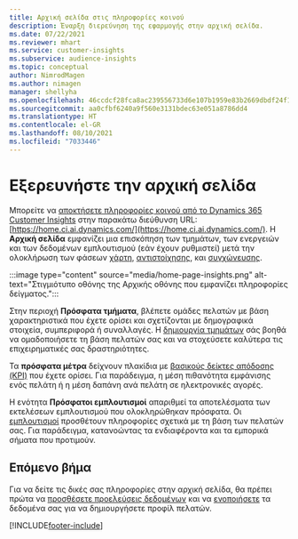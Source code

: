 ```yaml
---
title: Αρχική σελίδα στις πληροφορίες κοινού
description: Έναρξη διερεύνηση της εφαρμογής στην αρχική σελίδα.
ms.date: 07/22/2021
ms.reviewer: mhart
ms.service: customer-insights
ms.subservice: audience-insights
ms.topic: conceptual
author: NimrodMagen
ms.author: nimagen
manager: shellyha
ms.openlocfilehash: 46ccdcf28fca8ac239556733d6e107b1959e83b2669dbdf24f143a525e8d28d3
ms.sourcegitcommit: aa0cfbf6240a9f560e3131bdec63e051a8786dd4
ms.translationtype: HT
ms.contentlocale: el-GR
ms.lasthandoff: 08/10/2021
ms.locfileid: "7033446"
---
```

# <a name="explore-the-home-page"></a>Εξερευνήστε την αρχική σελίδα

Μπορείτε να [αποκτήσετε πληροφορίες κοινού από το Dynamics 365 Customer Insights](https://home.ci.ai.dynamics.com/) στην παρακάτω διεύθυνση URL: [https://home.ci.ai.dynamics.com/](https://home.ci.ai.dynamics.com/).
Η **Αρχική σελίδα** εμφανίζει μια επισκόπηση των τμημάτων, των ενεργειών και των δεδομένων εμπλουτισμού (εάν έχουν ρυθμιστεί) μετά την ολοκλήρωση των φάσεων [χάρτη](map-entities.md), [αντιστοίχησης](match-entities.md), και [συγχώνευσης](merge-entities.md).

:::image type="content" source="media/home-page-insights.png" alt-text="Στιγμιότυπο οθόνης της Αρχικής οθόνης που εμφανίζει πληροφορίες δείγματος.":::

Στην περιοχή **Πρόσφατα τμήματα**, βλέπετε ομάδες πελατών με βάση χαρακτηριστικά που έχετε ορίσει και σχετίζονται με δημογραφικά στοιχεία, συμπεριφορά ή συναλλαγές. Η [δημιουργία τμημάτων](segments.md) σάς βοηθά να ομαδοποιήσετε τη βάση πελατών σας και να στοχεύσετε καλύτερα τις επιχειρηματικές σας δραστηριότητες.

Τα **πρόσφατα μέτρα** δείχνουν πλακίδια με [βασικούς δείκτες απόδοσης (KΡI)](measures.md) που έχετε ορίσει. Για παράδειγμα, η μέση πιθανότητα εμφάνισης ενός πελάτη ή η μέση δαπάνη ανά πελάτη σε ηλεκτρονικές αγορές.

Η ενότητα **Πρόσφατοι εμπλουτισμοί** απαριθμεί τα αποτελέσματα των εκτελέσεων εμπλουτισμού που ολοκληρώθηκαν πρόσφατα. Οι [εμπλουτισμοί](enrichment-hub.md) προσθέτουν πληροφορίες σχετικά με τη βάση των πελατών σας. Για παράδειγμα, κατανοώντας τα ενδιαφέροντα και τα εμπορικά σήματα που προτιμούν.

## <a name="next-step"></a>Επόμενο βήμα

Για να δείτε τις δικές σας πληροφορίες στην αρχική σελίδα, θα πρέπει πρώτα να [προσθέσετε προελεύσεις δεδομένων](data-sources.md) και να [ενοποιήσετε](data-unification.md) τα δεδομένα σας για να δημιουργήσετε προφίλ πελατών.

[!INCLUDE[footer-include](../includes/footer-banner.md)]